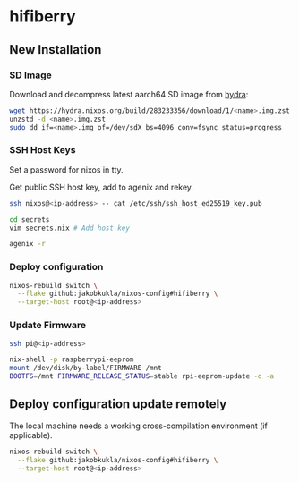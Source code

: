 # hifiberry

## New Installation

### SD Image

Download and decompress latest aarch64 SD image from [hydra](https://hydra.nixos.org/job/nixos/trunk-combined/nixos.sd_image.aarch64-linux/latest):

```bash
wget https://hydra.nixos.org/build/283233356/download/1/<name>.img.zst
unzstd -d <name>.img.zst
sudo dd if=<name>.img of=/dev/sdX bs=4096 conv=fsync status=progress
```

### SSH Host Keys

Set a password for nixos in tty.

Get public SSH host key, add to agenix and rekey.

```bash
ssh nixos@<ip-address> -- cat /etc/ssh/ssh_host_ed25519_key.pub

cd secrets
vim secrets.nix # Add host key

agenix -r
```

### Deploy configuration

```bash
nixos-rebuild switch \
  --flake github:jakobkukla/nixos-config#hifiberry \
  --target-host root@<ip-address>
```

### Update Firmware

```bash
ssh pi@<ip-address>

nix-shell -p raspberrypi-eeprom
mount /dev/disk/by-label/FIRMWARE /mnt
BOOTFS=/mnt FIRMWARE_RELEASE_STATUS=stable rpi-eeprom-update -d -a
```

## Deploy configuration update remotely

The local machine needs a working cross-compilation environment (if applicable).

```bash
nixos-rebuild switch \
  --flake github:jakobkukla/nixos-config#hifiberry \
  --target-host root@<ip-address>
```

